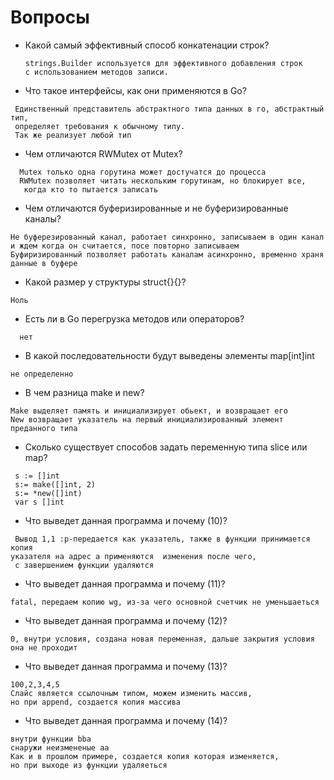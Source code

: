 # Вопросы
- Какой самый эффективный способ конкатенации строк?
  ```
  strings.Builder используется для эффективного добавления строк 
  с использованием методов записи.
  ```
- Что такое интерфейсы, как они применяются в Go?
 ```
  Единственный представитель абстрактного типа данных в го, абстрактный тип, 
  определяет требования к обычному типу.
  Так же реализует любой тип
``` 
- Чем отличаются RWMutex от Mutex?
```
  Mutex только одна горутина может достучатся до процесса
  RWMutex позволяет читать нескольким горутинам, но блокирует все,
   когда кто то пытается записать
```
- Чем отличаются буферизированные и не буферизированные каналы?
```
Не буферезированный канал, работает синхронно, записываем в один канал 
и ждем когда он считается, посе повторно записываем 
Буфиризированный позволяет работать каналам асинхронно, временно храня данные в буфере 
```
- Какой размер у структуры struct{}{}?
```
Ноль
```
- Есть ли в Go перегрузка методов или операторов?
```
  нет
```
- В какой последовательности будут выведены элементы map[int]int
```
не определенно
```
- В чем разница make и new?
```
Make выделяет память и инициализирует обьект, и возвращает его 
New возвращает указатель на первый инициализированный элемент преданного типа 
```
- Сколько существует способов задать переменную типа slice или map?
```
 s := []int
 s:= make([]int, 2)
 s:= *new([]int)
 var s []int
```
- Что выведет данная программа и почему (10)?
```
 Вывод 1,1 :p-передается как указатель, также в функции принимается копия
указателя на адрес а применяются  изменения после чего,
 с завершением функции удаляются  
```
- Что выведет данная программа и почему (11)?
```
fatal, передаем копию wg, из-за чего основной счетчик не уменьшаеться 
```
- Что выведет данная программа и почему (12)?
```
0, внутри условия, создана новая переменная, дальше закрытия условия она не проходит
```
- Что выведет данная программа и почему (13)?
```
100,2,3,4,5
Слайс является ссылочным типом, можем изменить массив,
но при append, создается копия массива 
```
- Что выведет данная программа и почему (14)?
```
внутри функции bba
снаружи неизмененые аа
Как и в прошлом примере, создается копия которая изменяется,
но при выходе из функции удаляеться
```